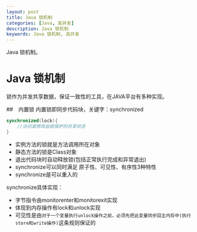 ```yaml
---
layout: post
title: Java 锁机制
categories: [Java, 高并发]
description: Java 锁机制
keywords: Java 锁机制, 高并发
---
```


Java 锁机制。

# Java 锁机制
锁作为并发共享数据，保证一致性的工具，在JAVA平台有多种实现。

##　内置锁 
内置锁即同步代码块，关键字：synchronized
```java
synchronized(lock){
    //访问或修改由锁保护的共享状态
}
```
* 实例方法的锁就是方法调用所在对象
* 静态方法的锁是Class对象
* 退出代码块时自动释放锁(包括正常执行完成和异常退出)
* synchronize可以同时满足 原子性、可见性、有序性3种特性
* synchronize是可以重入的

synchronize具体实现：

* 字节指令由monitorenter和monitorexit实现
* 体现到内存操作有lock和unlock实现
* 可见性是由`对于一个变量执行unlock操作之前，必须先把此变量同步回主内存中(执行store和write操作)`这条规则保证的


